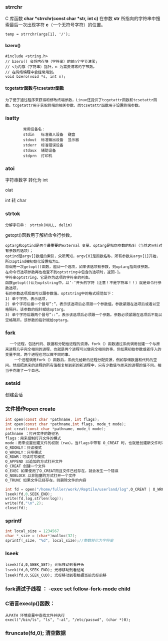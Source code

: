 ### strrchr

C 库函数 **char \*strrchr(const char \*str, int c)** 在参数 **str** 所指向的字符串中搜索最后一次出现字符 **c**（一个无符号字符）的位置。

```
temp = strrchr(args[1], '/'); 
```

#### bzero()

```
#include <string.h>
// bzero() 会将内存块（字符串）的前n个字节清零;
// s为内存（字符串）指针，n 为需要清零的字节数。
// 在网络编程中会经常用到。
void bzero(void *s, int n);
```

#### tcgetattr函数与tcsetattr函数

```
为了便于通过程序来获得和修改终端参数，Linux还提供了tcgetattr函数和tcsetattr函数。tcgetattr用于获取终端的相关参数，而tcsetattr函数用于设置终端参数。
```

### isatty

```
        常用设备名：
        stdin   标准输入设备  键盘
        stdout  标准输出设备  显示器
        stderr  标准错误设备  
        stdaux  辅助设备
        stdprn  打印机
```

### atoi

字符串数字 转化为 int

oiat

int 转 char

###  strtok

```
分解字符串： strtok(NULL, delim)
```

getopt()函数用于解析命令行参数。

```
optarg和optind是两个最重要的external 变量。optarg是指向参数的指针（当然这只针对有参数的选项）；
optind是argv[]数组的索引，众所周知，argv[0]是函数名称，所有参数从argv[1]开始，所以optind被初始化设置指为1。
每调用一次getopt()函数，返回一个选项，如果该选项有参数，则optarg指向该参数。
在命令行选项参数再也检查不到optstring中包含的选项时，返回-1。
字符串optstring，它是作为选项的字符串的列表。
函数getopt()认为optstring中，以’-’开头的字符（注意！不是字符串！！）就是命令行参数选项，
有的参数选项后面可以跟参数值。optstring中的格式规范如下：
1) 单个字符，表示选项，
2) 单个字符后接一个冒号”:”，表示该选项后必须跟一个参数值。参数紧跟在选项后或者以空格隔开。该参数的指针赋给optarg。
3) 单个字符后跟两个冒号”::”，表示该选项后必须跟一个参数。参数必须紧跟在选项后不能以空格隔开。该参数的指针赋给optarg。
```

### fork

```
  一个进程，包括代码、数据和分配给进程的资源。fork（）函数通过系统调用创建一个与原来进程几乎完全相同的进程，也就是两个进程可以做完全相同的事，但如果初始参数或者传入的变量不同，两个进程也可以做不同的事。
    一个进程调用fork（）函数后，系统先给新的进程分配资源，例如存储数据和代码的空间。然后把原来的进程的所有值都复制到新的新进程中，只有少数值与原来的进程的值不同。相当于克隆了一个自己。
```

### setsid

创建会话

### 文件操作open     create    

```C
int open(const char *pathname, int flags);
int open(const char *pathname,int flags, mode_t mode);
int creat(const char *pathname, mode_t mode);
pathname ：打开文件的路径名
flags：用来控制打开文件的模式
mode：用来设置创建文件的权限（rwx）。当flags中带有 O_CREAT 时，也就是创建新文件时才有效。
O_RDONLY：只读模式
O_WRONLY：只写模式
O_RDWR：可读可写模式
O_APPEND 以追加的方式打开文件
O_CREAT 创建一个文件
O_EXEC 如果使用了O_CREAT而且文件已经存在，就会发生一个错误
O_NOBLOCK 以非阻塞的方式打开一个文件
O_TRUNC 如果文件已经存在，则删除文件的内容

int fd = open("/home/fuller/work//Reptile/userland/log",O_CREAT | O_WRONLY,0644);
lseek(fd,0,SEEK_END);
write(fd,log,strlen(log));
write(fd,"\n",2);
close(fd);
```

### sprintf  

```C
int local_size = 1234567
char *_size = (char*)malloc(32);
sprintf(_size, "%d", local_size);//整数转化为字符串
```
### lseek

```
lseek(fd,0,SEEK_SET); 光标移动到看开头
lseek(fd,0,SEEK_END); 光标移动到看结尾
lseek(fd,0,SEEK_CUD); 光标移动到看根据当前光标前移
```

### fork调试子线程 ：  -exec set follow-fork-mode child

### C语言execlp()函数：

```
从PATH 环境变量中查找文件并执行
execl("/bin/ls", "ls", "-al", "/etc/passwd", (char *)0);

```

### ftruncate(fd,0);  清空数据